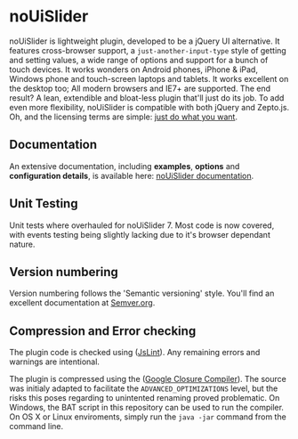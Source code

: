 # noUiSlider

noUiSlider is lightweight plugin, developed to be a jQuery UI alternative. It features cross-browser support, a `just-another-input-type` style of getting and setting values, a wide range of options and support for a bunch of touch devices. It works wonders on Android phones, iPhone & iPad, Windows phone and touch-screen laptops and tablets. It works excellent on the desktop too; All modern browsers and IE7+ are supported. The end result? A lean, extendible and bloat-less plugin that'll just do its job. To add even more flexibility, noUiSlider is compatible with both jQuery and Zepto.js. Oh, and the licensing terms are simple: [just do what you want](http://www.wtfpl.net/about/).

Documentation
-------

An extensive documentation, including **examples**, **options** and **configuration details**, is available here: [noUiSlider documentation](http://refreshless.com/nouislider/).

Unit Testing
------------
Unit tests where overhauled for noUiSlider 7. Most code is now covered, with events testing being slightly lacking due to it's browser dependant nature.

Version numbering
------------------------------
Version numbering follows the 'Semantic versioning' style.
You'll find an excellent documentation at [Semver.org](http://semver.org/).

Compression and Error checking
------------------------------
The plugin code is checked using ([JsLint](http://jslint.com/)). Any remaining errors and warnings are intentional.

The plugin is compressed using the ([Google Closure Compiler](http://closure-compiler.appspot.com/home)). The source was initialy adapted to facilitate the `ADVANCED_OPTIMIZATIONS` level, but the risks this poses regarding to unintented renaming proved problematic. On Windows, the BAT script in this repository can be used to run the compiler. On OS X or Linux enviroments, simply run the `java -jar` command from the command line.
